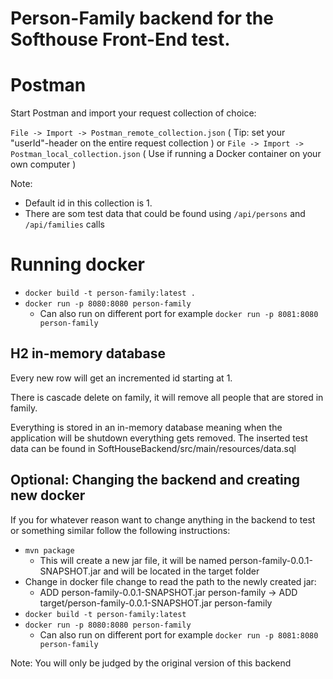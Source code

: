 # Person-Family backend for the Softhouse Front-End test.

# Postman
Start Postman and import your request collection of choice:

`File -> Import -> Postman_remote_collection.json` ( Tip: set your "userId"-header on the entire request collection ) 
 or 
`File -> Import -> Postman_local_collection.json` ( Use if running a Docker container on your own computer )

Note: 
* Default id in this collection is 1.
* There are som test data that could be found using `/api/persons` and `/api/families` calls 

# Running docker

* `docker build -t person-family:latest .`
* `docker run -p 8080:8080 person-family`
    * Can also run on different port for example `docker run -p 8081:8080 person-family`

## H2 in-memory database

Every new row will get an incremented id starting at 1.

There is cascade delete on family, it will remove all people that are stored in family.

Everything is stored in an in-memory database meaning when the application will be shutdown everything gets removed.
The inserted test data can be found in SoftHouseBackend/src/main/resources/data.sql

## Optional: Changing the backend and creating new docker

If you for whatever reason want to change anything in the backend to test or something similar follow the following instructions:

* `mvn package`
  * This will create a new jar file, it will be named person-family-0.0.1-SNAPSHOT.jar and will be located in the target folder
* Change in docker file change to read the path to the newly created jar:
    * ADD person-family-0.0.1-SNAPSHOT.jar person-family -> ADD target/person-family-0.0.1-SNAPSHOT.jar person-family
* `docker build -t person-family:latest`
* `docker run -p 8080:8080 person-family`
  * Can also run on different port for example `docker run -p 8081:8080 person-family`

Note: You will only be judged by the original version of this backend
